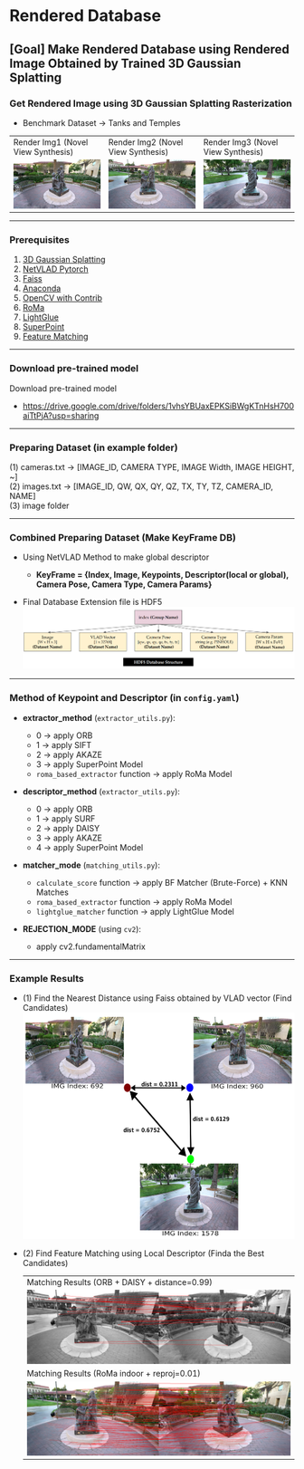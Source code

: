 # Rendered Database
## [Goal] Make Rendered Database using Rendered Image Obtained by Trained 3D Gaussian Splatting 
### Get Rendered Image using 3D Gaussian Splatting Rasterization
- Benchmark Dataset &rarr; Tanks and Temples
<table>
      <tr>
         <td> Render Img1 (Novel View Synthesis) </td>
         <td> Render Img2 (Novel View Synthesis) </td>
         <td> Render Img3 (Novel View Synthesis) </td>
      </tr> 
      <tr>
         <td><img src="./example/images/00000692.png"/> </td>
         <td><img src="./example/images/00000960.png"/> </td>
         <td><img src="./example/images/00001578.png"/> </td>
      </tr>
</table>

---
### Prerequisites
1. [3D Gaussian Splatting](https://github.com/graphdeco-inria/gaussian-splatting)
2. [NetVLAD Pytorch](https://github.com/deepshwang/NetVLAD_pytorch)
3. [Faiss](https://github.com/facebookresearch/faiss)
4. [Anaconda](https://www.anaconda.com/)
5. [OpenCV with Contrib](https://github.com/opencv/opencv)
6. [RoMa](https://github.com/Parskatt/RoMa.git)
7. [LightGlue](https://github.com/cvg/LightGlue.git)
8. [SuperPoint](https://github.com/rpautrat/SuperPoint.git)
9. [Feature Matching](https://github.com/SungJaeShin/Feature_matching.git)

---
### Download pre-trained model
Download pre-trained model
- https://drive.google.com/drive/folders/1vhsYBUaxEPKSiBWgKTnHsH700aiTtPjA?usp=sharing

---
### Preparing Dataset (in example folder)
(1) cameras.txt &rarr; [IMAGE_ID, CAMERA TYPE, IMAGE Width, IMAGE HEIGHT, ~] \
(2) images.txt &rarr; [IMAGE_ID, QW, QX, QY, QZ, TX, TY, TZ, CAMERA_ID, NAME] \
(3) image folder 

---
### Combined Preparing Dataset (Make KeyFrame DB)
- Using NetVLAD Method to make global descriptor
  - **KeyFrame = {Index, Image, Keypoints, Descriptor(local or global), Camera Pose, Camera Type, Camera Params}**

- Final Database Extension file is HDF5 \
  <img src="./example/plot/results_db_hdf5.png" />

---
### Method of Keypoint and Descriptor (in `config.yaml`)
- **extractor_method** (`extractor_utils.py`):
   - 0 &rarr; apply ORB
   - 1 &rarr; apply SIFT
   - 2 &rarr; apply AKAZE
   - 3 &rarr; apply SuperPoint Model
   - `roma_based_extractor` function &rarr; apply RoMa Model

- **descriptor_method** (`extractor_utils.py`): 
   - 0 &rarr; apply ORB
   - 1 &rarr; apply SURF
   - 2 &rarr; apply DAISY
   - 3 &rarr; apply AKAZE
   - 4 &rarr; apply SuperPoint Model

- **matcher_mode** (`matching_utils.py`):
   - `calculate_score` function &rarr; apply BF Matcher (Brute-Force) + KNN Matches
   - `roma_based_extractor` function &rarr; apply RoMa Model
   - `lightglue_matcher` function &rarr; apply LightGlue Model

- **REJECTION_MODE** (using `cv2`):
   - apply cv2.fundamentalMatrix 
   

---
### Example Results
- (1) Find the Nearest Distance using Faiss obtained by VLAD vector (Find Candidates)
      <img src="./example/plot/results.png" width="600" height="400"/>

- (2) Find Feature Matching using Local Descriptor (Finda the Best Candidates)
      <table>
            <tr>
               <td> Matching Results (ORB + DAISY + distance=0.99) </td>
            </tr> 
            <tr>
               <td> <img src="./example/results/matching_results_0.99.png" /> </td>
            </tr>
            <tr>
               <td> Matching Results (RoMa indoor + reproj=0.01) </td>
            </tr>
            <tr>
               <td> <img src="./example/results/matching_results_RoMa_reproj_0.01.PNG" />  </td>
            </tr>
      </table>


